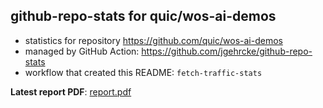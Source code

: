 ## github-repo-stats for quic/wos-ai-demos

- statistics for repository https://github.com/quic/wos-ai-demos
- managed by GitHub Action: https://github.com/jgehrcke/github-repo-stats
- workflow that created this README: `fetch-traffic-stats`

**Latest report PDF**: [report.pdf](https://github.com/njjetha/OSDO/raw/github-repo-stats/quic/wos-ai-demos/latest-report/report.pdf)

